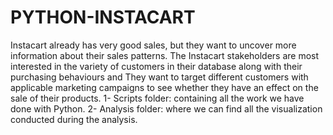 # PYTHON-INSTACART
Instacart already has very good sales, but they want to uncover more information about their sales patterns. The Instacart stakeholders are most interested in the variety of customers in their database along with their purchasing behaviours and They want to target different customers with applicable marketing campaigns to see whether they have an effect on the sale of their products.
1- Scripts folder: containing all the work we have done with Python.
2- Analysis folder: where we can find all the visualization conducted during the analysis.
